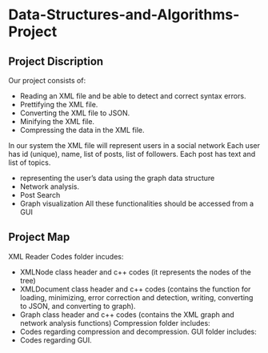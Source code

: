 # Data-Structures-and-Algorithms-Project
## Project Discription
Our project consists of:
-	Reading an XML file and be able to detect and correct syntax errors.
-	Prettifying the XML file.
-	Converting the XML file to JSON.
-	Minifying the XML file.
-	Compressing the data in the XML file.

In our system the XML file will represent users in a social network Each user has id (unique), name, list of posts, list of followers. Each post has text and list of topics.
-	representing the user’s data using the graph data structure
-	Network analysis.
-	Post Search
-	Graph visualization
All these functionalities should be accessed from a GUI
## Project Map
XML Reader Codes folder incudes:
-	XMLNode class header and c++ codes (it represents the nodes of the tree)
-	XMLDocument class header and c++ codes (contains the function for loading, minimizing, error correction and detection, writing, converting to JSON, and converting to graph).
-	Graph class header and c++ codes (contains the XML graph and network analysis functions)
Compression folder includes:
-	Codes regarding compression and decompression.
GUI folder includes:
-	Codes regarding GUI.

